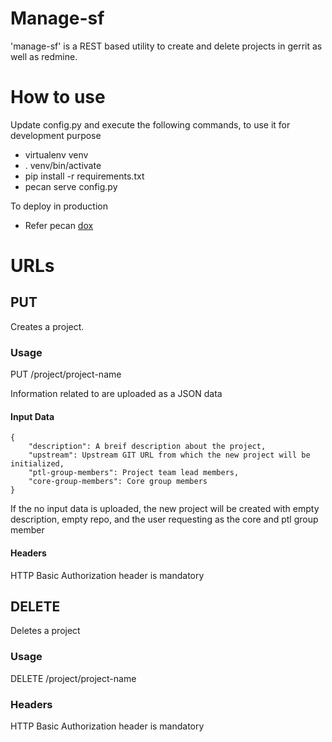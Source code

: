 # Manage-sf
'manage-sf' is a REST based utility to create and delete projects in gerrit as well as redmine.

# How to use

Update config.py and execute the following commands, to use it for development purpose

* virtualenv venv
* . venv/bin/activate
* pip install -r requirements.txt
* pecan serve config.py

To deploy in production

* Refer pecan [dox](http://pecan.readthedocs.org/en/latest/deployment.html#deployment)

# URLs

## PUT
Creates a project.

### Usage
PUT /project/project-name

Information related to <project-name> are uploaded as a JSON data

#### Input Data

    {
        "description": A breif description about the project,
        "upstream": Upstream GIT URL from which the new project will be initialized,
        "ptl-group-members": Project team lead members,
        "core-group-members": Core group members
    }

If the no input data is uploaded, the new project will be created with empty description, empty repo, and the user requesting as the core and ptl group member

#### Headers
HTTP Basic Authorization header is mandatory

## DELETE
Deletes a project

### Usage
DELETE /project/project-name

### Headers 
HTTP Basic Authorization header is mandatory
